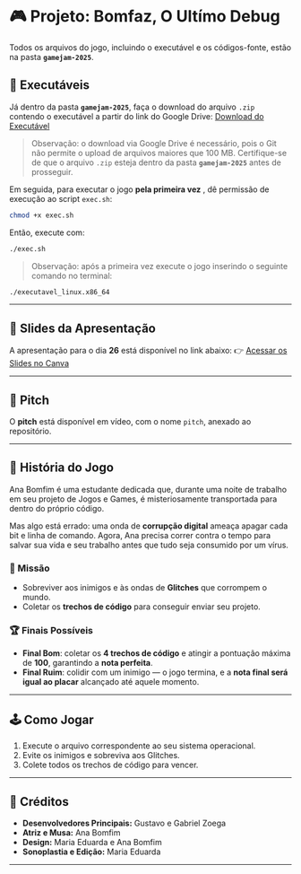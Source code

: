 # 🎮 Projeto: Bomfaz, O Ultímo Debug
Todos os arquivos do jogo, incluindo o executável e os códigos-fonte, estão na pasta **`gamejam-2025`**.

## 🚀 Executáveis
Já dentro da pasta **`gamejam-2025`**, faça o download do arquivo `.zip` contendo o executável a partir do link do Google Drive:
[Download do Executável](https://drive.google.com/file/d/1D9Hek5bs4RiCRppmQh9WuIjpfDH3ExMp/view?usp=sharing)

> Observação: o download via Google Drive é necessário, pois o Git não permite o upload de arquivos maiores que 100 MB.
> Certifique-se de que o arquivo `.zip` esteja dentro da pasta **`gamejam-2025`** antes de prosseguir.

Em seguida, para executar o jogo **pela primeira vez** , dê permissão de execução ao script `exec.sh`:
```sh
chmod +x exec.sh
```

Então, execute com:
```sh
./exec.sh
```

> Observação: após a primeira vez execute o jogo inserindo o seguinte comando no terminal:
```sh
./executavel_linux.x86_64
```
---

## 📑 Slides da Apresentação

A apresentação para o dia **26** está disponível no link abaixo:
👉 [Acessar os Slides no Canva](https://www.canva.com/design/DAGz63L3tps/rUYsPF4UaN_qwqUUsPu42g/view?utm_content=DAGz63L3tps&utm_campaign=designshare&utm_medium=link2&utm_source=uniquelinks&utlId=h6ef13d1e84)

---

## 🎥 Pitch

O **pitch** está disponível em vídeo, com o nome `pitch`, anexado ao repositório.

---

## 📖 História do Jogo

Ana Bomfim é uma estudante dedicada que, durante uma noite de trabalho em seu projeto de Jogos e Games, é misteriosamente transportada para dentro do próprio código.

Mas algo está errado: uma onda de **corrupção digital** ameaça apagar cada bit e linha de comando. Agora, Ana precisa correr contra o tempo para salvar sua vida e seu trabalho antes que tudo seja consumido por um vírus.

### 🎯 Missão

* Sobreviver aos inimigos e às ondas de **Glitches** que corrompem o mundo.
* Coletar os **trechos de código** para conseguir enviar seu projeto.

### 🏆 Finais Possíveis

* **Final Bom**: coletar os **4 trechos de código** e atingir a pontuação máxima de **100**, garantindo a **nota perfeita**.
* **Final Ruim**: colidir com um inimigo — o jogo termina, e a **nota final será igual ao placar** alcançado até aquele momento.

---

## 🕹️ Como Jogar

1. Execute o arquivo correspondente ao seu sistema operacional.
2. Evite os inimigos e sobreviva aos Glitches.
3. Colete todos os trechos de código para vencer.

---

## 👥 Créditos

* **Desenvolvedores Principais:** Gustavo e Gabriel Zoega
* **Atriz e Musa:** Ana Bomfim
* **Design:** Maria Eduarda e Ana Bomfim
* **Sonoplastia e Edição:** Maria Eduarda

---
